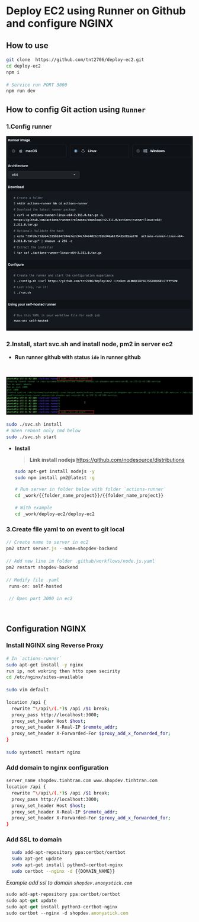 # Deploy EC2 using Runner on Github and configure NGINX

## How to use

```bash
git clone  https://github.com/tnt2706/deploy-ec2.git
cd deploy-ec2
npm i

# Service run PORT 3000
npm run dev
```

## How to config Git action using `Runner`

### 1.Config runner

  ![image](./images/config-runner.png)

### 2.Install, start svc.sh and install node, pm2 in server ec2

 - **Run runner github with status `ide` in runner github**
  <br>

  ![image](./images/svc.png)

  ```sh
  sudo ./svc.sh install
  # When reboot only cmd below
  sudo ./svc.sh start
  ```

  - **Install**
    <br>

    > <b>Link install nodejs </b>
    > https://github.com/nodesource/distributions

    ```bash
    sudo apt-get install nodejs -y
    sudo npm install pm2@latest -g
    ```

    ```bash
    # Run server in folder below with folder `actions-runner`
    cd _work/{{folder_name_project}}/{{folder_name_project}}

    # With example
    cd _work/deploy-ec2/deploy-ec2
    ```

### 3.Create file yaml to on event to git local

  ```js
  // Create name to server in ec2
  pm2 start server.js --name=shopdev-backend

  // Add new line im folder .github/workflows/node.js.yaml
  pm2 restart shopdev-backend

  // Modify file .yaml
   runs-on: self-hosted

   // Open port 3000 in ec2

  ```

  <br>

## Configuration NGINX

### Install NGINX sing Reverse Proxy

```bash
# In `actions-runner`
sudo apt-get install -y nginx
run ip, not wokring then htto open secirity
cd /etc/nginx/sites-available

sudo vim default

location /api {
  rewrite ^\/api\/(.*)$ /api /$1 break;
  proxy_pass http://localhost:3000;
  proxy_set_header Host $host;
  proxy_set_header X-Real-IP $remote_addr;
  proxy_set_header X-Forwarded-For $proxy_add_x_forwarded_for;
}

sudo systemctl restart nginx
```

### Add domain to nginx configuration

```bash
server_name shopdev.tinhtran.com www.shopdev.tinhtran.com
location /api {
  rewrite ^\/api\/(.*)$ /api /$1 break;
  proxy_pass http://localhost:3000;
  proxy_set_header Host $host;
  proxy_set_header X-Real-IP $remote_addr;
  proxy_set_header X-Forwarded-For $proxy_add_x_forwarded_for;
}

```

### Add SSL to domain

```bash
  sudo add-apt-repository ppa:certbot/certbot
  sudo apt-get update
  sudo apt-get install python3-certbot-nginx
  sudo certbot --nginx -d {{DOMAIN_NAME}}
```

*Example add ssl to domain `shopdev.anonystick.com`*

  ```js
  sudo add-apt-repository ppa:certbot/certbot
  sudo apt-get update
  sudo apt-get install python3-certbot-nginx
  sudo certbot --nginx -d shopdev.anonystick.com
  ```